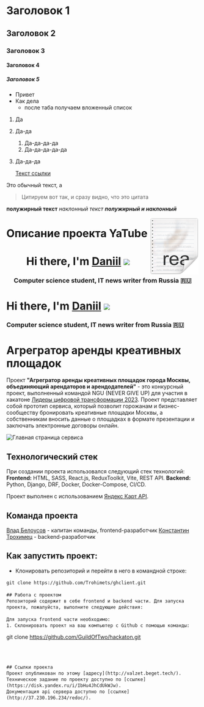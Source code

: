 # Заголовок 1
## Заголовок 2
### Заголовок 3
#### Заголовок 4
##### Заголовок 5



* Привет
* Как дела
    * после таба получаем вложенный список

      
1. Да
1. Да-да
    1. Да-да-да-да
    1. Да-да-да-да-да
1. Да-да-да


   [Текст ссылки](https://htmlacademy.ru)

  Это обычный текст, а
> Цитируем вот так, и сразу видно, что это цитата

   
**полужирный текст**
*наклонный текст*
**_полужирный и наклонный_**


<img src="icon.png" align="right" />

# Описание проекта YaTube
<h1 align="center">Hi there, I'm <a href="https://daniilshat.ru/" target="_blank">Daniil</a> 
<img src="https://github.com/blackcater/blackcater/raw/main/images/Hi.gif" height="32"/></h1>
<h3 align="center">Computer science student, IT news writer from Russia 🇷🇺</h3>

# Hi there, I'm [Daniil](https://daniilshat.ru/) ![](https://github.com/blackcater/blackcater/raw/main/images/Hi.gif) 
### Computer science student, IT news writer from Russia 🇷🇺
# Агрегратор аренды креативных площадок
Проект **"Агрегратор аренды креативных площадок города Москвы, объединяющий арендаторов  и арендодателей"** - это конкурсный проект, выполненный командой NGU (NEVER GIVE UP) для участия в хакатоне [Лидеры цифровой трансформации 2023](https://leaders2023.innoagency.ru/). Проект представляет собой прототип сервиса, который позволит горожанам и бизнес-сообществу бронировать креативные площадки Москвы, а собственникам вносить данные о площадках в формате презентации и заключать электронные договоры онлайн.

<img width="1472" alt="Главная страница сервиса" src="https://github.com/GuildOfTwo/hackaton/assets/96244317/eea63a17-ddfd-4ab5-86d1-51213e8f82af">

## Технологический стек
При создании проекта использовался следующий стек технологий: 
**Frontend:** HTML, SASS, React.js, ReduxToolkit, Vite, REST API.
**Backend:** Python, Django, DRF, Docker, Docker-Compose, CI/CD.

Проект выполнен с использованием [Яндекс Карт API](https://yandex.ru/dev/maps/).

## Команда проекта
[Влад Белоусов](https://t.me/vladbvy) - капитан команды, frontend-разработчик
[Константин Трохимец](https://t.me/katrohimets) - backend-разработчик

## Как запустить проект:
- Клонировать репозиторий и перейти в него в командной строке:
```
git clone https://github.com/Trohimets/ghclient.git

## Работа с проектом
Репозиторий содержит в себе frontend и backend части. Для запуска проекта, пожалуйста, выполните следующие действия:

Для запуска frontend части необходимо:
1. Склонировать проект на ваш компьютер с Github с помощью команды:
```
git clone https://github.com/GuildOfTwo/hackaton.git
```



## Ссылки проекта
Проект опубликован по этому [адресу](http://valzet.beget.tech/).
Техническое задание по проекту доступно по [ссылке](https://disk.yandex.ru/i/IbHu4JhCdUkWJw).
Документация api сервера доступно по [ссылке](http://37.230.196.234/redoc/).
